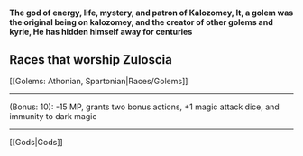 #### The god of energy, life, mystery, and patron of Kalozomey, It, a golem was the original being on kalozomey, and the creator of other golems and kyrie, He has hidden himself away for centuries  

## Races that worship Zuloscia  
[[Golems: Athonian, Spartonian|Races/Golems]]  

---

(Bonus: 10): -15 MP, grants two bonus actions, +1 magic attack dice, and immunity to dark magic  

---

[[Gods|Gods]]
